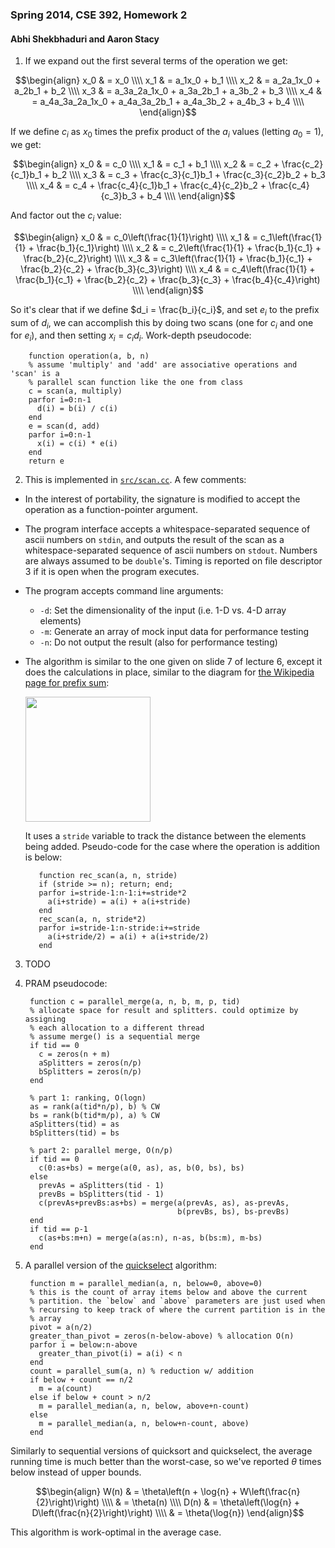 ### Spring 2014, CSE 392, Homework 2

#### Abhi Shekbhaduri and Aaron Stacy

1. If we expand out the first several terms of the operation we get:

  $$\begin{align}
  x_0 & = x_0 \\\\
  x_1 & = a_1x_0 + b_1 \\\\
  x_2 & = a_2a_1x_0 + a_2b_1 + b_2 \\\\
  x_3 & = a_3a_2a_1x_0 + a_3a_2b_1 + a_3b_2 + b_3 \\\\
  x_4 & = a_4a_3a_2a_1x_0 + a_4a_3a_2b_1 + a_4a_3b_2 + a_4b_3 + b_4 \\\\
  \end{align}$$

  If we define $c_i$ as $x_0$ times the prefix product of the $a_i$ values
  (letting $a_0 = 1$), we get:

  $$\begin{align}
  x_0 & = c_0 \\\\
  x_1 & = c_1 + b_1 \\\\
  x_2 & = c_2 + \frac{c_2}{c_1}b_1 + b_2 \\\\
  x_3 & = c_3 + \frac{c_3}{c_1}b_1 + \frac{c_3}{c_2}b_2 + b_3 \\\\
  x_4 & = c_4 + \frac{c_4}{c_1}b_1 + \frac{c_4}{c_2}b_2 + \frac{c_4}{c_3}b_3 + b_4 \\\\
  \end{align}$$

  And factor out the $c_i$ value:

  $$\begin{align}
  x_0 & = c_0\left(\frac{1}{1}\right) \\\\
  x_1 & = c_1\left(\frac{1}{1} + \frac{b_1}{c_1}\right) \\\\
  x_2 & = c_2\left(\frac{1}{1} + \frac{b_1}{c_1} + \frac{b_2}{c_2}\right) \\\\
  x_3 & = c_3\left(\frac{1}{1} + \frac{b_1}{c_1} + \frac{b_2}{c_2} + \frac{b_3}{c_3}\right) \\\\
  x_4 & = c_4\left(\frac{1}{1} + \frac{b_1}{c_1} + \frac{b_2}{c_2} + \frac{b_3}{c_3} + \frac{b_4}{c_4}\right) \\\\
  \end{align}$$

  So it's clear that if we define $d_i = \frac{b_i}{c_i}$, and set $e_i$ to the
  prefix sum of $d_i$, we can accomplish this by doing two scans (one for $c_i$
  and one for $e_i$), and then setting $x_i = c_id_i$. Work-depth pseudocode:

        function operation(a, b, n)
        % assume 'multiply' and 'add' are associative operations and 'scan' is a
        % parallel scan function like the one from class
        c = scan(a, multiply)
        parfor i=0:n-1
          d(i) = b(i) / c(i)
        end
        e = scan(d, add)
        parfor i=0:n-1
          x(i) = c(i) * e(i)
        end
        return e

2. This is implemented in [`src/scan.cc`][scan.cc]. A few comments:

 - In the interest of portability, the signature is modified to accept the
   operation as a function-pointer argument.

 - The program interface accepts a whitespace-separated sequence of ascii
   numbers on `stdin`, and outputs the result of the scan as a
   whitespace-separated sequence of ascii numbers on `stdout`. Numbers are
   always assumed to be `double`'s. Timing is reported on file descriptor 3 if
   it is open when the program executes.

 - The program accepts command line arguments:
    - `-d`: Set the dimensionality of the input (i.e. 1-D vs. 4-D array
      elements)
    - `-m`: Generate an array of mock input data for performance testing
    - `-n`: Do not output the result (also for performance testing)

 - The algorithm is similar to the one given on slide 7 of lecture 6, except it
   does the calculations in place, similar to the diagram for [the Wikipedia
   page for prefix sum][prefixsum]:

     <img width=200 src="http://upload.wikimedia.org/wikipedia/commons/thumb/8/81/Prefix_sum_16.svg/300px-Prefix_sum_16.svg.png" />

     It uses a `stride` variable to track the distance between the elements being
     added. Pseudo-code for the case where the operation is addition is below:

          function rec_scan(a, n, stride)
          if (stride >= n); return; end;
          parfor i=stride-1:n-1:i+=stride*2
            a(i+stride) = a(i) + a(i+stride)
          end
          rec_scan(a, n, stride*2)
          parfor i=stride-1:n-stride:i+=stride
            a(i+stride/2) = a(i) + a(i+stride/2)
          end

3. TODO

4. PRAM pseudocode:

        function c = parallel_merge(a, n, b, m, p, tid)
        % allocate space for result and splitters. could optimize by assigning
        % each allocation to a different thread
        % assume merge() is a sequential merge
        if tid == 0
          c = zeros(n + m)
          aSplitters = zeros(n/p)
          bSplitters = zeros(n/p)
        end

        % part 1: ranking, O(logn)
        as = rank(a(tid*n/p), b) % CW
        bs = rank(b(tid*m/p), a) % CW
        aSplitters(tid) = as
        bSplitters(tid) = bs

        % part 2: parallel merge, O(n/p)
        if tid == 0
          c(0:as+bs) = merge(a(0, as), as, b(0, bs), bs)
        else
          prevAs = aSplitters(tid - 1)
          prevBs = bSplitters(tid - 1)
          c(prevAs+prevBs:as+bs) = merge(a(prevAs, as), as-prevAs,
                                         b(prevBs, bs), bs-prevBs)
        end
        if tid == p-1
          c(as+bs:m+n) = merge(a(as:n), n-as, b(bs:m), m-bs)
        end

5. A parallel version of the [quickselect][] algorithm:

        function m = parallel_median(a, n, below=0, above=0)
        % this is the count of array items below and above the current
        % partition. the `below` and `above` parameters are just used when
        % recursing to keep track of where the current partition is in the
        % array
        pivot = a(n/2)
        greater_than_pivot = zeros(n-below-above) % allocation O(n)
        parfor i = below:n-above
          greater_than_pivot(i) = a(i) < n
        end
        count = parallel_sum(a, n) % reduction w/ addition
        if below + count == n/2
          m = a(count)
        else if below + count > n/2
          m = parallel_median(a, n, below, above+n-count)
        else
          m = parallel_median(a, n, below+n-count, above)
        end

  Similarly to sequential versions of quicksort and quickselect, the average
  running time is much better than the worst-case, so we've reported $\theta$
  times below instead of upper bounds.

  $$\begin{align}
  W(n) & = \theta\left(n + \log{n} + W\left(\frac{n}{2}\right)\right) \\\\
  & = \theta(n)
  \\\\
  D(n) & = \theta\left(\log{n} + D\left(\frac{n}{2}\right)\right) \\\\
  & = \theta(\log{n})
  \end{align}$$

  This algorithm is work-optimal in the average case.

[scan.cc]: https://github.com/aaronj1335/cse392-hw2/blob/master/src/scan.cc#L35
[prefixsum]: http://en.wikipedia.org/wiki/Prefix_sum
[quickselect]: http://en.wikipedia.org/wiki/Quickselect
